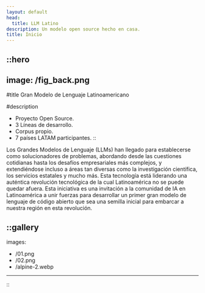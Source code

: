 ```yaml
---
layout: default
head:
  title: LLM Latino
description: Un modelo open source hecho en casa.
title: Inicio
---
```


::hero
---
image: /fig_back.png
---
#title
Gran Modelo de Lenguaje Latinoamericano

#description
- Proyecto Open Source.
- 3 Líneas de desarrollo.
- Corpus propio.
- 7 países LATAM participantes.
::

Los Grandes Modelos de Lenguaje (LLMs) han llegado para establecerse como solucionadores de problemas, abordando desde las cuestiones cotidianas hasta los desafíos empresariales más complejos, y extendiéndose incluso a áreas tan diversas como la investigación científica, los servicios estatales y mucho más. Esta tecnología está liderando una auténtica revolución tecnológica de la cual Latinoamérica no se puede quedar afuera. Esta iniciativa es una invitación a la comunidad de IA en Latinoamérica a unir fuerzas para desarrollar un primer gran modelo de lenguaje de código abierto que sea una semilla inicial para embarcar a nuestra región en esta revolución.

::gallery
---
images:
  - /01.png
  - /02.png
  - /alpine-2.webp
---
::
